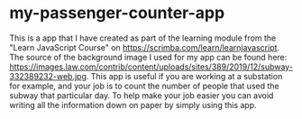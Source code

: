 # my-passenger-counter-app
This is a app that I have created as part of the learning module from the "Learn JavaScript Course" on https://scrimba.com/learn/learnjavascript. The source of the background image I used for my app can be found here: https://images.law.com/contrib/content/uploads/sites/389/2019/12/subway-332389232-web.jpg. This app is useful if you are working at a substation for example, and your job is to count the number of people that used the subway that particular day. To help make your job easier you can avoid writing all the information down on paper by simply using this app.

